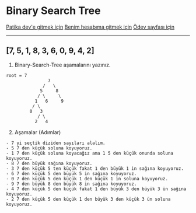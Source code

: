 # Binary Search Tree

[Patika dev'e gitmek için](https://www.patika.dev/tr)
[Benim hesabıma gitmek için](https://app.patika.dev/makoveli)
[Ödev sayfası için](https://app.patika.dev/courses/veri-yapilari-ve-algoritmalar/binary-search-tree-proje)

---

## **[7, 5, 1, 8, 3, 6, 0, 9, 4, 2]** 


1.   Binary-Search-Tree aşamalarını yazınız.

```
root = 7
				7
			  /	  \
		     5     8
		    / \     \
		   1   6     9
		  / \          
		 0   3
		    / \
		   2   4    
```

2.  Aşamalar (Adımlar)

```
- 7 yi seçtik diziden sayıları alalım.
- 5 7 den küçük soluna koyuyoruz.
- 1 7 den küçük soluna koyacağız ama 1 5 den küçük onunda soluna koyuyoruz.
- 8 7 den büyük sağına koyuyoruz. 
- 3 7 den küçük 5 ten küçük fakat 1 den büyük 1 in sağına koyuyoruz.
- 6 7 den küçük 5 den büyük 5 in sağına koyuyoruz.
- 0 7 den küçük 5 den küçük 1 den küçük 1 in soluna koyuyoruz.
- 9 7 den büyük 8 den büyük 8 in sağına koyuyoruz.
- 4 7 den küçük 5 den küçük fakat 1 den büyük 3 den büyük 3 ün sağına koyuyoruz.
- 2 7 den küçük 5 den küçük 1 den büyük 3 den küçük 3 ün soluna koyuyoruz.
```
